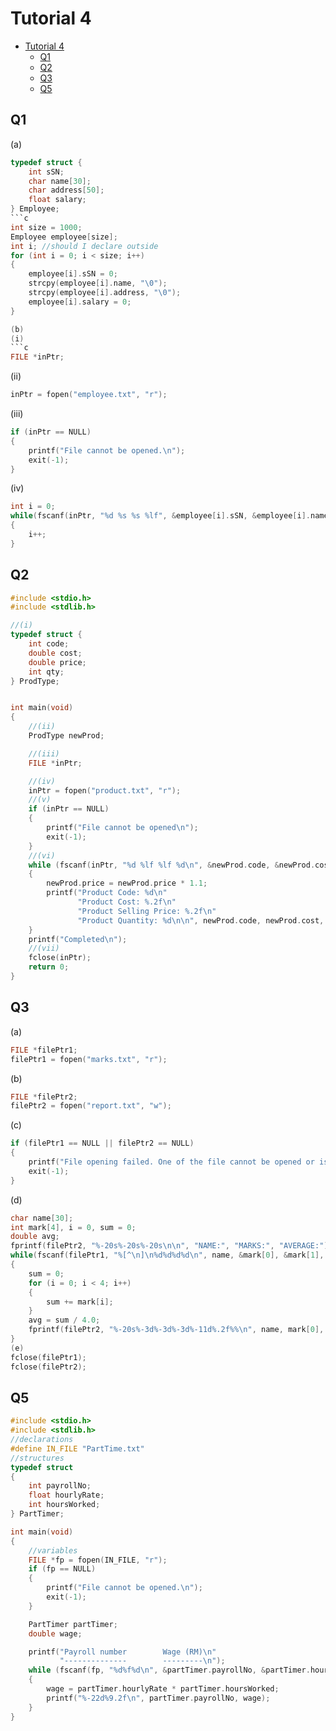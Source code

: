 # Tutorial 4
- [Tutorial 4](#tutorial-4)
    - [Q1](#q1)
    - [Q2](#q2)
    - [Q3](#q3)
    - [Q5](#q5)

## Q1
(a)
```c
typedef struct {
    int sSN;
    char name[30];
    char address[50];
    float salary;
} Employee;
```c
int size = 1000;
Employee employee[size];
int i; //should I declare outside
for (int i = 0; i < size; i++)
{
    employee[i].sSN = 0;
    strcpy(employee[i].name, "\0");
    strcpy(employee[i].address, "\0");
    employee[i].salary = 0;
}

(b)
(i)
```c
FILE *inPtr;
```
(ii)
```c
inPtr = fopen("employee.txt", "r");
```

(iii)
```c
if (inPtr == NULL)
{
    printf("File cannot be opened.\n");
    exit(-1);
}
```
(iv)
```c
int i = 0;
while(fscanf(inPtr, "%d %s %s %lf", &employee[i].sSN, &employee[i].name, &employee[i].address, &employee[i].salary) == 4)
{
    i++;
}
```

## Q2
```c
#include <stdio.h>
#include <stdlib.h>

//(i)
typedef struct {
    int code;
    double cost;
    double price;
    int qty;
} ProdType;


int main(void)
{
    //(ii)
    ProdType newProd;

    //(iii)
    FILE *inPtr;

    //(iv)
    inPtr = fopen("product.txt", "r");
    //(v)
    if (inPtr == NULL)
    {
        printf("File cannot be opened\n");
        exit(-1);
    }
    //(vi)
    while (fscanf(inPtr, "%d %lf %lf %d\n", &newProd.code, &newProd.cost, &newProd.price, &newProd.qty) == 4)
    {
        newProd.price = newProd.price * 1.1;
        printf("Product Code: %d\n"
               "Product Cost: %.2f\n"
               "Product Selling Price: %.2f\n"
               "Product Quantity: %d\n\n", newProd.code, newProd.cost, newProd.price, newProd.qty);
    }
    printf("Completed\n");
    //(vii)
    fclose(inPtr);
    return 0;
}
```

## Q3
(a)
```c
FILE *filePtr1;
filePtr1 = fopen("marks.txt", "r");
```
(b)
```c
FILE *filePtr2;
filePtr2 = fopen("report.txt", "w");
```
(c)
```c
if (filePtr1 == NULL || filePtr2 == NULL)
{
    printf("File opening failed. One of the file cannot be opened or is missing.\n");
    exit(-1);
}
```
(d)
```c
char name[30];
int mark[4], i = 0, sum = 0;
double avg;
fprintf(filePtr2, "%-20s%-20s%-20s\n\n", "NAME:", "MARKS:", "AVERAGE:");
while(fscanf(filePtr1, "%[^\n]\n%d%d%d%d\n", name, &mark[0], &mark[1], &mark[2], &mark[3]) == 5)
{
    sum = 0;
    for (i = 0; i < 4; i++)
    {
        sum += mark[i];
    }
    avg = sum / 4.0;
    fprintf(filePtr2, "%-20s%-3d%-3d%-3d%-11d%.2f%%\n", name, mark[0], mark[1], mark[2], mark[3], avg);
}
(e)
fclose(filePtr1);
fclose(filePtr2);
```

## Q5
```c
#include <stdio.h>
#include <stdlib.h>
//declarations
#define IN_FILE "PartTime.txt"
//structures
typedef struct
{
	int payrollNo;
	float hourlyRate;
	int hoursWorked;
} PartTimer;

int main(void)
{
	//variables
	FILE *fp = fopen(IN_FILE, "r");
    if (fp == NULL)
    {
        printf("File cannot be opened.\n");
        exit(-1);
    }

	PartTimer partTimer;
    double wage;

    printf("Payroll number        Wage (RM)\n"
           "--------------        ---------\n");
	while (fscanf(fp, "%d%f%d\n", &partTimer.payrollNo, &partTimer.hourlyRate, &partTimer.hoursWorked) == 3)
	{
        wage = partTimer.hourlyRate * partTimer.hoursWorked;
        printf("%-22d%9.2f\n", partTimer.payrollNo, wage);
    }
}
```

